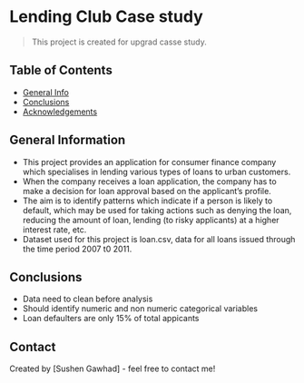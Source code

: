 # Lending Club Case study
> This project is created for upgrad casse study. 

## Table of Contents
* [General Info](#general-information)
* [Conclusions](#conclusions)
* [Acknowledgements](#acknowledgements)


## General Information
- This project provides an application for consumer finance company which specialises 
  in lending various types of loans to urban customers. 
- When the company receives a loan application, the company has to make a decision for 
  loan approval based on the applicant’s profile.
- The aim is to identify patterns which indicate if a person is likely to default, 
  which may be used for taking actions such as denying the loan, reducing the amount 
  of loan, lending (to risky applicants) at a higher interest rate, etc.
- Dataset used for this project is loan.csv, data for all loans issued through the time period 2007 t0 2011.


## Conclusions
- Data need to clean before analysis
- Should identify numeric and non numeric categorical variables
- Loan defaulters are only 15% of total appicants


## Contact
Created by [Sushen Gawhad] - feel free to contact me!
